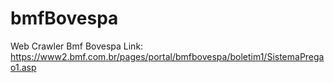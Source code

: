 # bmfBovespa
Web Crawler Bmf Bovespa Link: https://www2.bmf.com.br/pages/portal/bmfbovespa/boletim1/SistemaPregao1.asp
